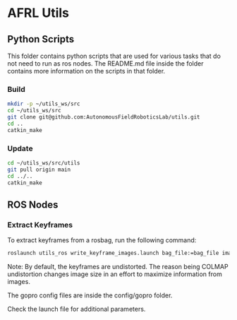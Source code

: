 # AFRL Utils

## Python Scripts

This folder contains python scripts that are used for various tasks that do not need to run as ros nodes.
The README.md file inside the folder contains more information on the scripts in that folder.

### Build
```bash
mkdir -p ~/utils_ws/src 
cd ~/utils_ws/src
git clone git@github.com:AutonomousFieldRoboticsLab/utils.git
cd ..
catkin_make
```

### Update
```bash
cd ~/utils_ws/src/utils
git pull origin main
cd ../..
catkin_make
```
## ROS Nodes

### Extract Keyframes
To extract keyframes from a rosbag, run the following command:
```bash
roslaunch utils_ros write_keyframe_images.launch bag_file:=bag_file image_dir:=dir_to_save_images traj_file:=VIO_trajectory_file config_file:=camera config file
```

Note: By default, the keyframes are undistorted. The reason being COLMAP undistortion changes image size in an effort to maximize information from images.

The gopro config files are inside the config/gopro folder. 

Check the launch file for additional parameters.
